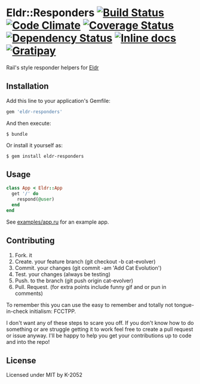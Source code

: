 # Eldr::Responders [![Build Status](https://travis-ci.org/eldr-rb/eldr-responders.svg)](https://travis-ci.org/eldr-rb/eldr-responders) [![Code Climate](https://codeclimate.com/github/eldr-rb/eldr-responders/badges/gpa.svg)](https://codeclimate.com/github/eldr-rb/eldr-responders) [![Coverage Status](https://coveralls.io/repos/eldr-rb/eldr-responders/badge.svg?branch=master)](https://coveralls.io/r/eldr-rb/eldr-responders?branch=master) [![Dependency Status](https://gemnasium.com/eldr-rb/eldr-responders.svg)](https://gemnasium.com/eldr-rb/eldr-responders) [![Inline docs](https://inch-ci.org/github/eldr-rb/eldr-responders.svg?branch=master)](http://inch-ci.org/github/eldr-rb/eldr-responders) [![Gratipay](https://img.shields.io/gratipay/k2052.svg)](https://www.gratipay.com/k2052)

Rail's style responder helpers for [Eldr](https://github.com/eldr-rb/eldr)

## Installation

Add this line to your application's Gemfile:

```ruby
gem 'eldr-responders'
```

And then execute:

    $ bundle

Or install it yourself as:

    $ gem install eldr-responders

## Usage

```ruby
class App < Eldr::App
  get '/' do
    respond(@user)
  end
end
```
See [examples/app.ru](https://github.com/eldr-rb/eldr-responders/tree/master/examples/app.ru) for an example app.

## Contributing

1. Fork. it
2. Create. your feature branch (git checkout -b cat-evolver)
3. Commit. your changes (git commit -am 'Add Cat Evolution')
4. Test. your changes (always be testing)
5. Push. to the branch (git push origin cat-evolver)
6. Pull. Request. (for extra points include funny gif and or pun in comments)

To remember this you can use the easy to remember and totally not tongue-in-check initialism: FCCTPP.

I don't want any of these steps to scare you off. If you don't know how to do something or are struggle getting it to work feel free to create a pull request or issue anyway. I'll be happy to help you get your contributions up to code and into the repo!

## License

Licensed under MIT by K-2052
